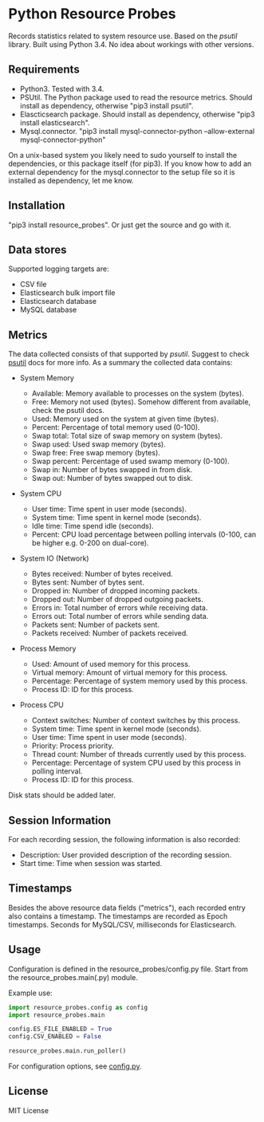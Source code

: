 Python Resource Probes
======================

Records statistics related to system resource use. Based on the *psutil* library.
Built using Python 3.4. No idea about workings with other versions.

Requirements
------------
- Python3. Tested with 3.4.
- PSUtil. The Python package used to read the resource metrics. Should install as dependency, otherwise "pip3 install psutil".
- Elascticsearch package. Should install as dependency, otherwise "pip3 install elasticsearch".
- Mysql.connector. "pip3 install mysql-connector-python –allow-external mysql-connector-python"

On a unix-based system you likely need to sudo yourself to install the dependencies, or this package itself (for pip3).
If you know how to add an external dependency for the mysql.connector to the setup file so it is installed as dependency, let me know.

Installation
------------
"pip3 install resource_probes". Or just get the source and go with it.

Data stores
-----------
Supported logging targets are:
- CSV file
- Elasticsearch bulk import file
- Elasticsearch database
- MySQL database

Metrics
-------
The data collected consists of that supported by *psutil*.
Suggest to check [psutil](http://pythonhosted.org/psutil/) docs for more info.
As a summary the collected data contains:

- System Memory
  - Available: Memory available to processes on the system (bytes).
  - Free: Memory not used (bytes). Somehow different from available, check the psutil docs.
  - Used: Memory used on the system at given time (bytes).
  - Percent: Percentage of total memory used (0-100).
  - Swap total: Total size of swap memory on system (bytes).
  - Swap used: Used swap memory (bytes).
  - Swap free: Free swap memory (bytes).
  - Swap percent: Percentage of used swamp memory (0-100).
  - Swap in: Number of bytes swapped in from disk.
  - Swap out: Number of bytes swapped out to disk.

- System CPU
  - User time: Time spent in user mode (seconds).
  - System time: Time spent in kernel mode (seconds).
  - Idle time: Time spend idle (seconds).
  - Percent: CPU load percentage between polling intervals (0-100, can be higher e.g. 0-200 on dual-core).

- System IO (Network)
  - Bytes received: Number of bytes received.
  - Bytes sent: Number of bytes sent.
  - Dropped in: Number of dropped incoming packets.
  - Dropped out: Number of dropped outgoing packets.
  - Errors in: Total number of errors while receiving data.
  - Errors out: Total number of errors while sending data.
  - Packets sent: Number of packets sent.
  - Packets received: Number of packets received.

- Process Memory
  - Used: Amount of used memory for this process.
  - Virtual memory: Amount of virtual memory for this process.
  - Percentage: Percentage of system memory used by this process.
  - Process ID: ID for this process.

- Process CPU
  - Context switches: Number of context switches by this process.
  - System time: Time spent in kernel mode (seconds).
  - User time: Time spent in user mode (seconds).
  - Priority: Process priority.
  - Thread count: Number of threads currently used by this process.
  - Percentage: Percentage of system CPU used by this process in polling interval.
  - Process ID: ID for this process.

Disk stats should be added later.

Session Information
-------------------
For each recording session, the following information is also recorded:
- Description: User provided description of the recording session.
- Start time: Time when session was started.

Timestamps
----------
Besides the above resource data fields ("metrics"), each recorded entry also contains a timestamp.
The timestamps are recorded as Epoch timestamps.
Seconds for MySQL/CSV, milliseconds for Elasticsearch.

Usage
-----
Configuration is defined in the resource_probes/config.py file.
Start from the resource_probes.main(.py) module.

Example use:

```python
import resource_probes.config as config
import resource_probes.main

config.ES_FILE_ENABLED = True
config.CSV_ENABLED = False

resource_probes.main.run_poller()
```

For configuration options, see [config.py](https://github.com/mukatee/pypro/blob/master/src/resource_probes/config.py).

License
-------

MIT License


